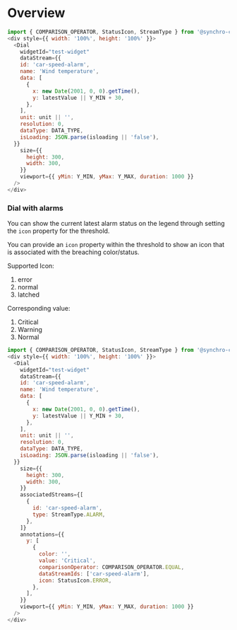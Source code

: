 # Overview
```js
import { COMPARISON_OPERATOR, StatusIcon, StreamType } from '@synchro-charts/core';
<div style={{ width: '100%', height: '100%' }}>
  <Dial
    widgetId="test-widget"
    dataStream={{
    id: 'car-speed-alarm',
    name: 'Wind temperature',
    data: [
      {
        x: new Date(2001, 0, 0).getTime(),
        y: latestValue || Y_MIN + 30,
      },
    ],
    unit: unit || '',
    resolution: 0,
    dataType: DATA_TYPE,
    isLoading: JSON.parse(isloading || 'false'),
  }}
    size={{
      height: 300,
      width: 300,
    }}
    viewport={{ yMin: Y_MIN, yMax: Y_MAX, duration: 1000 }}
  />
</div>
```

### Dial with alarms

You can show the current latest alarm status on the legend through setting the `icon` property for the threshold.

You can provide an `icon` property within the threshold to show an icon that is associated with the breaching color/status.

Supported Icon:
1. error
2. normal
3. latched

Corresponding value:
1. Critical
2. Warning
3. Normal

```js
import { COMPARISON_OPERATOR, StatusIcon, StreamType } from '@synchro-charts/core';
<div style={{ width: '100%', height: '100%' }}>
  <Dial
    widgetId="test-widget"
    dataStream={{
    id: 'car-speed-alarm',
    name: 'Wind temperature',
    data: [
      {
        x: new Date(2001, 0, 0).getTime(),
        y: latestValue || Y_MIN + 30,
      },
    ],
    unit: unit || '',
    resolution: 0,
    dataType: DATA_TYPE,
    isLoading: JSON.parse(isloading || 'false'),
  }}
    size={{
      height: 300,
      width: 300,
    }}
    associatedStreams={[
      {
        id: 'car-speed-alarm',
        type: StreamType.ALARM,
      },
    ]}
    annotations={{
      y: [
        {
          color: '',
          value: 'Critical',
          comparisonOperator: COMPARISON_OPERATOR.EQUAL,
          dataStreamIds: ['car-speed-alarm'],
          icon: StatusIcon.ERROR,
        },
      ],
    }}
    viewport={{ yMin: Y_MIN, yMax: Y_MAX, duration: 1000 }}
  />
</div>
```